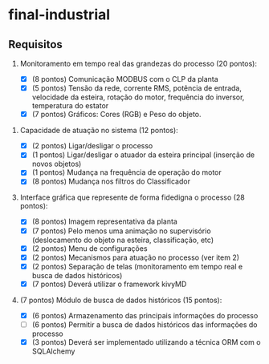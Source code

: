 # final-industrial

## Requisitos

1. Monitoramento em tempo real das grandezas do processo (20
pontos):

   - [X] (8 pontos) Comunicação MODBUS com o CLP da planta
   - [X] (5 pontos) Tensão da rede, corrente RMS, potência de entrada, velocidade
     da esteira, rotação do motor, frequência do inversor, temperatura do estator
   - [X] (7 pontos) Gráficos: Cores (RGB) e Peso do objeto.
<!--  -->
1. Capacidade de atuação no sistema (12 pontos):

   - [X] (2 pontos) Ligar/desligar o processo
   - [X] (1 pontos) Ligar/desligar o atuador da esteira principal (inserção de novos objetos) 
   - [X] (1 pontos) Mudança na frequência de operação do motor 
   - [X] (8 pontos) Mudança nos filtros do Classificador 
<!--  -->
3. Interface gráfica que represente de forma fidedigna o processo (28 pontos):

   - [X] (8 pontos) Imagem representativa da planta
   - [X] (7 pontos) Pelo menos uma animação no supervisório (deslocamento do objeto
     na esteira, classificação, etc)
   - [X] (2 pontos) Menu de configurações
   - [X] (2 pontos) Mecanismos para atuação no processo (ver item 2)
   - [X] (2 pontos) Separação de telas (monitoramento em tempo real e busca de dados históricos)
   - [X] (7 pontos) Deverá utilizar o framework kivyMD
<!--  -->
4. (7 pontos) Módulo de busca de dados históricos (15 pontos):

   - [X] (6 pontos) Armazenamento das principais informações do processo
   - [ ] (6 pontos) Permitir a busca de dados históricos das informações do processo
   - [X] (3 pontos) Deverá ser implementado utilizando a técnica ORM com o SQLAlchemy
